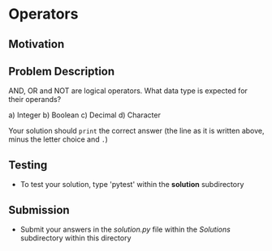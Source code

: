 # Operators

## Motivation


## Problem Description 
AND, OR and NOT are logical operators. What data type is expected for their operands? 

 a) Integer
 b) Boolean
 c) Decimal
 d) Character

Your solution should `print` the correct answer (the line as it is written above, minus the letter choice and `.`)

## Testing
* To test your solution, type 'pytest' within the **solution** subdirectory

## Submission
* Submit your answers in the *solution.py* file within the *Solutions* subdirectory within this directory
